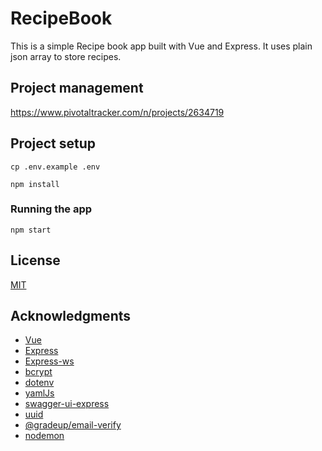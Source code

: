# RecipeBook

This is a simple Recipe book app built with Vue and Express. It uses plain json array to store recipes.

## Project management

https://www.pivotaltracker.com/n/projects/2634719

## Project setup

```
cp .env.example .env
```

```
npm install
```

### Running the app

```
npm start
```

## License

[MIT](http://opensource.org/licenses/MIT)

## Acknowledgments

* [Vue](https://vuejs.org/)
* [Express](https://expressjs.com/)
* [Express-ws](https://www.npmjs.com/package/express-ws)
* [bcrypt](https://www.npmjs.com/package/bcrypt)
* [dotenv](https://www.npmjs.com/package/dotenv)
* [yamlJs](https://www.npmjs.com/package/yamljs)
* [swagger-ui-express](https://www.npmjs.com/package/swagger-ui-express)
* [uuid](https://www.npmjs.com/package/uuid)
* [@gradeup/email-verify](https://www.npmjs.com/package/@gradeup/email-verify)
* [nodemon](https://www.npmjs.com/package/nodemon)